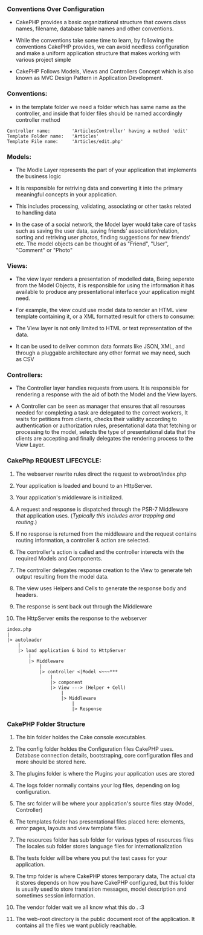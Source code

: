 ### Conventions Over Configuration

* CakePHP provides a basic organizational structure that covers class names, filename, database table names and other conventions.

* While the conventions take some time to learn, by following the conventions CakePHP provides, we can avoid needless configuration 
and make a uniform application structure that makes working with various project simple

* CakePHP Follows Models, Views and Controllers Concept which is also known as MVC Design Pattern in Application Development.

### Conventions:

* in the template folder we need a folder which has same name as the controller, and inside that folder files should be named accordingly controller method

```
Controller name:        'ArticlesController' having a method 'edit'
Template Folder name:   'Articles'
Template File name:     'Articles/edit.php'
```

### Models:

* The Modle Layer represents the part of your application that implements the business logic

* It is responsible for retriving data and converting it into the primary meaningful concepts in your application.

* This includes processing, validating, associating or other tasks related to handling data

* In the case of a social network, the Model layer would take care of tasks such as saving the user data, saving friends' association/relation, sorting and retriving user photos, finding suggestions for new friends' etc. The model objects can be thought of as "Friend", "User", "Comment" or "Photo"

### Views:

* The view layer renders a presentation of modelled data, Being seperate from the Model Objects, it is responsible for using the information it has available to produce any presentational interface your application might need.

* For example, the view could use model data to render an HTML view template containing it, or a XML formatted result for others to consume:

* The View layer is not only limited to HTML or text representation of the data. 

* It can be used to deliver common data formats like JSON, XML, and through a pluggable architecture any other format we may need, such as CSV

### Controllers:

* The Controller layer handles requests from users. It is responsible for rendering a response with the aid of both the Model and the View layers.

* A Controller can be seen as manager that ensures that all resourses needed for completing a task are delegated to the correct workers, It waits for petitions from clients, checks their validity according to authentication or authorization rules, presentational data that fetching or processing to the model, selects the type of presentational data that the clients are accepting and finally delegates the rendering process to the View Layer.

### CakePhp REQUEST LIFECYCLE:

1. The webserver rewrite rules direct the request to webroot/index.php

2. Your application is loaded and bound to an HttpServer.

3. Your application's middleware is initialized.

4. A request and response is dispatched through the PSR-7 Middleware that
application uses. (_Typically this includes error trapping and routing._)

5. If no response is returned from the middleware and the request contains routing information, a controller & action are selected.

6. The controller's action is called and the controller interects with the required Models and Components.

7. The controller delegates response creation to the View to generate teh output resulting from the model data.

8. The view uses Helpers and Cells to generate the response body and headers.

9. The response is sent back out through the Middleware

10. The HttpServer emits the response to the webserver

```
index.php 
|
|> autoloader 
    | 
    |> load application & bind to HttpServer 
        |
        |> Middleware 
            |
            |> controller <|Model <~~~***  
                |
                |> component
                |> View ---> (Helper + Cell)
                    |
                    |> Middleware
                        |
                        |> Response
``` 

### CakePHP Folder Structure

1.  The bin folder holdes the Cake console executables.

2.  The config folder holdes the Configuration files CakePHP uses.
    Database connection details, bootstraping, core configuration files and
    more should be stored here.

3.  The plugins folder is where the Plugins your application uses are stored

4.  The logs folder normally contains your log files, depending on log configuration.

5.  The src folder will be where your application's source files stay (Model, Controller)

6.  The templates folder has presentational files placed here: elements, error pages, layouts and view template files.

7.  The resources folder has sub folder for various types of resources files
    The locales sub folder stores language files for internationalization
8.  The tests folder will be where you put the test cases for your application.

9.  The tmp folder is where CakePHP stores temporary data, The actual dta it stores depends on how you have CakePHP configured, but this folder is usually used to store translation messages, model description and sometimes session information.

10. The vendor folder wait we all know what this do . :3

11. The web-root directory is the public document root of the application.
    It contains all the files we want publicly reachable.
